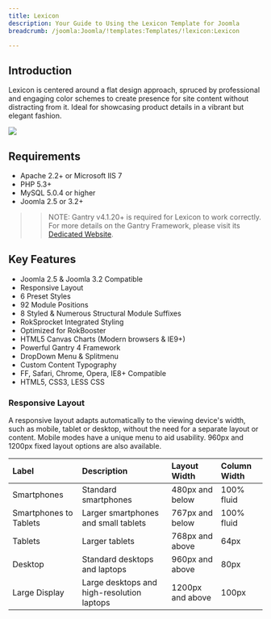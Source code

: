 ```yaml
---
title: Lexicon
description: Your Guide to Using the Lexicon Template for Joomla
breadcrumb: /joomla:Joomla/!templates:Templates/!lexicon:Lexicon

---
```


Introduction
-----

Lexicon is centered around a flat design approach, spruced by professional and engaging color schemes to create presence for site content without distracting from it. Ideal for showcasing product details in a vibrant but elegant fashion.

![][lexicon]

Requirements
-----
* Apache 2.2+ or Microsoft IIS 7
* PHP 5.3+
* MySQL 5.0.4 or higher
* Joomla 2.5 or 3.2+

>> NOTE: Gantry v4.1.20+ is required for Lexicon to work correctly. For more details on the Gantry Framework, please visit its [Dedicated Website][gantry].

Key Features
-----

* Joomla 2.5 & Joomla 3.2 Compatible
* Responsive Layout
* 6 Preset Styles
* 92 Module Positions
* 8 Styled & Numerous Structural Module Suffixes
* RokSprocket Integrated Styling
* Optimized for RokBooster
* HTML5 Canvas Charts (Modern browsers & IE9+)
* Powerful Gantry 4 Framework
* DropDown Menu & Splitmenu
* Custom Content Typography
* FF, Safari, Chrome, Opera, IE8+ Compatible
* HTML5, CSS3, LESS CSS

### Responsive Layout

A responsive layout adapts automatically to the viewing device's width, such as mobile, tablet or desktop, without the need for a separate layout or content. Mobile modes have a unique menu to aid usability. 960px and 1200px fixed layout options are also available.

| Label                  | Description                                | Layout Width     | Column Width |  
| :--------------------- | :----------------------------------------- | :--------------- | :----------- |  
| Smartphones            | Standard smartphones                       | 480px and below  | 100% fluid   |  
| Smartphones to Tablets | Larger smartphones and small tablets       | 767px and below  | 100% fluid   |  
| Tablets                | Larger tablets                             | 768px and above  | 64px         |  
| Desktop                | Standard desktops and laptops              | 960px and above  | 80px         |  
| Large Display          | Large desktops and high-resolution laptops | 1200px and above | 100px        |  

[gantry]: http://www.gantry-framework.org/
[lexicon]: assets/lexicon.jpeg
[responsive]: assets/responsive.jpg
[chart]: assets/chart.jpg
[filezilla]: https://filezilla-project.org
[launcher]: ../../start/rocketlauncher.md
[chooser]: assets/chooser.jpg
